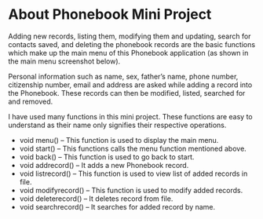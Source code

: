 # About Phonebook Mini Project

Adding new records, listing them, modifying them and updating, search for contacts saved, and deleting the phonebook records are the basic functions which make up the main menu of this Phonebook application (as shown in the main menu screenshot below).

Personal information such as name, sex, father’s name, phone number, citizenship number, email and address are asked while adding a record into the Phonebook. These records can then be modified, listed, searched for and removed.

I have used many functions in this mini project. These functions are easy to understand as their name only signifies their respective operations.

- void menu() – This function is used to display the main menu.
- void start() – This functions calls the menu function mentioned above.
- void back() – This function is used to go back to start.
- void addrecord() – It adds a new Phonebook record.
- void listrecord() – This function is used to view list of added records in file.
- void modifyrecord() – This function is used to modify added records.
- void deleterecord() – It deletes record from file.
- void searchrecord() – It searches for added record by name.